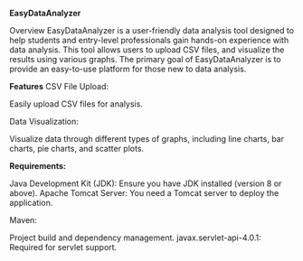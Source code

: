 **EasyDataAnalyzer**

Overview
EasyDataAnalyzer is a user-friendly data analysis tool designed to help students and entry-level professionals gain hands-on experience with data analysis. This tool allows users to upload CSV files, and visualize the results using various graphs. The primary goal of EasyDataAnalyzer is to provide an easy-to-use platform for those new to data analysis.

**Features**
CSV File Upload:

Easily upload CSV files for analysis.


Data Visualization:

Visualize data through different types of graphs, including line charts, bar charts, pie charts, and scatter plots.


**Requirements:**


Java Development Kit (JDK): Ensure you have JDK installed (version 8 or above).
Apache Tomcat Server: You need a Tomcat server to deploy the application.

Maven: 

Project build and dependency management.
javax.servlet-api-4.0.1: Required for servlet support.
